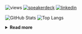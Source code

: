 ![views](https://komarev.com/ghpvc/?username=chck&color=blueviolet)
[![speakerdeck](https://img.shields.io/badge/Speaker_Deck-chck-8a2be2?style=flat-square&logo=speaker-deck)](https://speakerdeck.com/chck)
[![linkedin](https://img.shields.io/badge/LinkedIn-chck-8a2be2?style=flat-square&logo=linkedin)](https://www.linkedin.com/in/chck/)

<p align="left"> 
  <img alt="GitHub Stats" align="center" height="150" src="https://github-readme-stats-nine-umber-51.vercel.app/api?username=chck&count_private=true&show_icons=true&hide_title=true&theme=buefy" />
  <img alt="Top Langs" align="center" height="150" src="https://github-readme-stats-nine-umber-51.vercel.app/api/top-langs/?username=chck&layout=compact&count_private=true&show_icons=true&hide_title=true&theme=buefy" />
</p>

<details>
  <summary><b>Read more</b></summary>
  <br>

  <!--START_SECTION:waka-->
**🐱 My GitHub Data** 

> 📦 82.7 kB Used in GitHub's Storage 
 > 
> 🏆 490 Contributions in the Year 2024
 > 
> 💼 Opted to Hire
 > 
> 📜 133 Public Repositories 
 > 
> 🔑 22 Private Repositories 
 > 
**I'm a Night 🦉** 

```text
🌞 Morning                887 commits         ███░░░░░░░░░░░░░░░░░░░░░░   13.31 % 
🌆 Daytime                2102 commits        ████████░░░░░░░░░░░░░░░░░   31.53 % 
🌃 Evening                1956 commits        ███████░░░░░░░░░░░░░░░░░░   29.34 % 
🌙 Night                  1721 commits        ██████░░░░░░░░░░░░░░░░░░░   25.82 % 
```
📅 **I'm Most Productive on Thursday** 

```text
Monday                   1323 commits        █████░░░░░░░░░░░░░░░░░░░░   19.85 % 
Tuesday                  1047 commits        ████░░░░░░░░░░░░░░░░░░░░░   15.71 % 
Wednesday                1105 commits        ████░░░░░░░░░░░░░░░░░░░░░   16.58 % 
Thursday                 1558 commits        ██████░░░░░░░░░░░░░░░░░░░   23.37 % 
Friday                   670 commits         ███░░░░░░░░░░░░░░░░░░░░░░   10.05 % 
Saturday                 395 commits         █░░░░░░░░░░░░░░░░░░░░░░░░   05.93 % 
Sunday                   568 commits         ██░░░░░░░░░░░░░░░░░░░░░░░   08.52 % 
```


📊 **This Week I Spent My Time On** 

```text
💬 Programming Languages: 
Terraform                48 mins             ███████░░░░░░░░░░░░░░░░░░   29.14 % 
Bash                     37 mins             ██████░░░░░░░░░░░░░░░░░░░   22.23 % 
YAML                     21 mins             ███░░░░░░░░░░░░░░░░░░░░░░   12.90 % 
TOML                     19 mins             ███░░░░░░░░░░░░░░░░░░░░░░   11.49 % 
Makefile                 18 mins             ███░░░░░░░░░░░░░░░░░░░░░░   11.28 % 

🔥 Editors: 
Neovim                   1 hr 59 mins        ██████████████████░░░░░░░   71.48 % 
VS Code                  40 mins             ██████░░░░░░░░░░░░░░░░░░░   24.23 % 
Chrome                   7 mins              █░░░░░░░░░░░░░░░░░░░░░░░░   04.29 % 
```

**I Mostly Code in Python** 

```text
Python                   45 repos            █████████░░░░░░░░░░░░░░░░   34.88 % 
Jupyter Notebook         19 repos            ████░░░░░░░░░░░░░░░░░░░░░   14.73 % 
Rust                     7 repos             █░░░░░░░░░░░░░░░░░░░░░░░░   05.43 % 
TypeScript               4 repos             █░░░░░░░░░░░░░░░░░░░░░░░░   03.10 % 
Astro                    1 repo              ░░░░░░░░░░░░░░░░░░░░░░░░░   00.78 % 
```



**Timeline**

![Lines of Code chart](https://raw.githubusercontent.com/chck/chck/main/assets/bar_graph.png)


 Last Updated on 2024-08-27 01:45 UTC
<!--END_SECTION:waka-->
</details>


